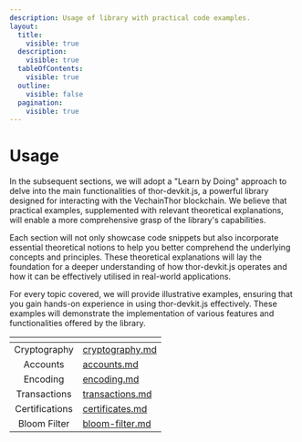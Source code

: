 ```yaml
---
description: Usage of library with practical code examples.
layout:
  title:
    visible: true
  description:
    visible: true
  tableOfContents:
    visible: true
  outline:
    visible: false
  pagination:
    visible: true
---
```


# Usage

In the subsequent sections, we will adopt a "Learn by Doing" approach to delve into the main functionalities of thor-devkit.js, a powerful library designed for interacting with the VechainThor blockchain. We believe that practical examples, supplemented with relevant theoretical explanations, will enable a more comprehensive grasp of the library's capabilities.

Each section will not only showcase code snippets but also incorporate essential theoretical notions to help you better comprehend the underlying concepts and principles. These theoretical explanations will lay the foundation for a deeper understanding of how thor-devkit.js operates and how it can be effectively utilised in real-world applications.

For every topic covered, we will provide illustrative examples, ensuring that you gain hands-on experience in using thor-devkit.js effectively. These examples will demonstrate the implementation of various features and functionalities offered by the library.

<table data-view="cards"><thead><tr><th align="center"></th><th data-hidden data-card-target data-type="content-ref"></th></tr></thead><tbody><tr><td align="center">Cryptography</td><td><a href="cryptography.md">cryptography.md</a></td></tr><tr><td align="center">Accounts</td><td><a href="accounts.md">accounts.md</a></td></tr><tr><td align="center">Encoding</td><td><a href="encoding.md">encoding.md</a></td></tr><tr><td align="center">Transactions</td><td><a href="transactions.md">transactions.md</a></td></tr><tr><td align="center">Certifications</td><td><a href="certificates.md">certificates.md</a></td></tr><tr><td align="center">Bloom Filter</td><td><a href="bloom-filter.md">bloom-filter.md</a></td></tr></tbody></table>
